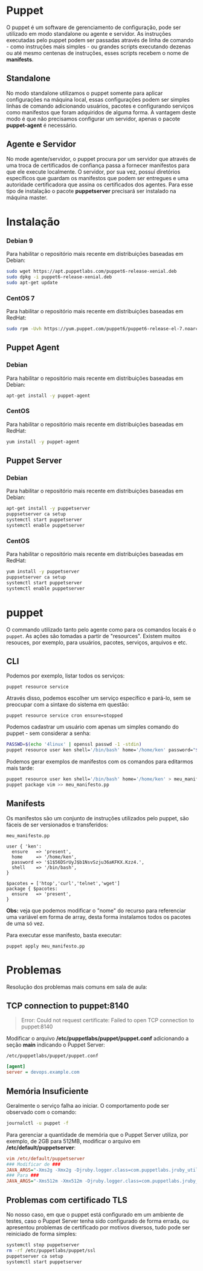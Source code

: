 
# Puppet

O puppet é um software de gerenciamento de configuração, pode ser utilizado em modo standalone ou agente e servidor.
As instruções executadas pelo puppet podem ser passadas através de linha de comando - como instruções mais simples - ou grandes scripts executando dezenas ou até mesmo centenas de instruções, esses scripts recebem o nome de **manifests**.

## Standalone

No modo standalone utilizamos o puppet somente para aplicar configurações na máquina local, essas configurações podem ser simples linhas de comando adicionando usuários, pacotes e configurando serviços como manifestos que foram adquiridos de alguma forma.
A vantagem deste modo é que não precisamos configurar um servidor, apenas o pacote **puppet-agent** é necessário.

## Agente e Servidor

No mode agente/servidor, o puppet procura por um servidor que através de uma troca de certificados de confiança passa a fornecer manifestos para que ele execute localmente.
O servidor, por sua vez, possuí diretórios específicos que guardam os manifestos que podem ser entregues e uma autoridade certificadora que assina os certificados dos agentes.
Para esse tipo de instalação o pacote **puppetserver** precisará ser instalado na máquina master.

# Instalação

### Debian 9

Para habilitar o repositório mais recente em distribuições baseadas em Debian:

```bash
sudo wget https://apt.puppetlabs.com/puppet6-release-xenial.deb
sudo dpkg -i puppet6-release-xenial.deb
sudo apt-get update
```

### CentOS 7

Para habilitar o repositório mais recente em distribuições baseadas em RedHat:

```bash
sudo rpm -Uvh https://yum.puppet.com/puppet6/puppet6-release-el-7.noarch.rpm
```

## Puppet Agent

### Debian

Para habilitar o repositório mais recente em distribuições baseadas em Debian:

```bash
apt-get install -y puppet-agent
```

### CentOS

Para habilitar o repositório mais recente em distribuições baseadas em RedHat:

```bash
yum install -y puppet-agent
```

## Puppet Server

### Debian

Para habilitar o repositório mais recente em distribuições baseadas em Debian:

```bash
apt-get install -y puppetserver
puppsetserver ca setup
systemctl start puppetserver
systemctl enable puppetserver
```

### CentOS

Para habilitar o repositório mais recente em distribuições baseadas em RedHat:

```bash
yum install -y puppetserver
puppsetserver ca setup
systemctl start puppetserver
systemctl enable puppetserver
```

# puppet

O commando utilizado tanto pelo agente como para os comandos locais é o `puppet`.
As ações são tomadas a partir de "resources". Existem muitos resouces, por exemplo, para usuários, pacotes, serviços, arquivos e etc.

## CLI

Podemos por exemplo, listar todos os serviços:

	puppet resource service

Através disso, podemos escolher um serviço específico e pará-lo, sem se preocupar com a sintaxe do sistema em questão:

	puppet resource service cron ensure=stopped

Podemos cadastrar um usuário com apenas um simples comando do puppet - sem considerar a senha:

```bash
PASSWD=$(echo '4linux' | openssl passwd -1 -stdin)
puppet resource user ken shell='/bin/bash' home='/home/ken' password="$PASSWD"
```

Podemos gerar exemplos de manifestos com os comandos para editarmos mais tarde:

```bash
puppet resource user ken shell='/bin/bash' home='/home/ken' > meu_manifesto.pp
puppet package vim >> meu_manifesto.pp
```

## Manifests

Os manifestos são um conjunto de instruções utilizados pelo puppet, são fáceis de ser versionados e transferidos:

`meu_manifesto.pp`

```puppet
user { 'ken':
  ensure   => 'present',
  home     => '/home/ken',
  password => '$1$56DSrUyJ$b1NsvSzju36aKFKX.Kzz4.',
  shell    => '/bin/bash',
}

$pacotes = ['htop','curl','telnet','wget']
package { $pacotes:
  ensure   => 'present',
}
```

**Obs:** veja que podemos modificar o "nome" do recurso para referenciar uma variável em forma de array, desta forma instalamos todos os pacotes de uma só vez.

Para executar esse manifesto, basta executar:

	puppet apply meu_manifesto.pp

# Problemas

Resolução dos problemas mais comuns em sala de aula:

## TCP connection to puppet:8140

> Error: Could not request certificate: Failed to open TCP connection to puppet:8140

Modificar o arquivo **/etc/puppetlabs/puppet/puppet.conf** adicionando a seção **main** indicando o Puppet Server:

`/etc/puppetlabs/puppet/puppet.conf`
```ini
[agent]
server = devops.example.com
```

## Memória Insuficiente

Geralmente o serviço falha ao iniciar. O comportamento pode ser observado com o comando:

```bash
journalctl -u puppet -f
```

Para gerenciar a quantidade de memória que o Puppet Server utiliza, por exemplo, de 2GB para 512MB, modificar o arquivo em **/etc/default/puppetserver**:

```ini
vim /etc/default/puppetserver
### Modificar de ###
JAVA_ARGS="-Xms2g -Xmx2g -Djruby.logger.class=com.puppetlabs.jruby_utils.jruby.Slf4jLogger"
### Para ###
JAVA_ARGS="-Xms512m -Xmx512m -Djruby.logger.class=com.puppetlabs.jruby_utils.jruby.Slf4jLogger"
```

## Problemas com certificado TLS

No nosso caso, em que o puppet está configurado em um ambiente de testes, caso o Puppet Server tenha sido configurado de forma errada, ou apresentou problemas de certificado por motivos diversos, tudo pode ser reiniciado de forma simples:

```bash
systemctl stop puppetserver
rm -rf /etc/puppetlabs/puppet/ssl
puppetserver ca setup
systemctl start puppetserver
```
